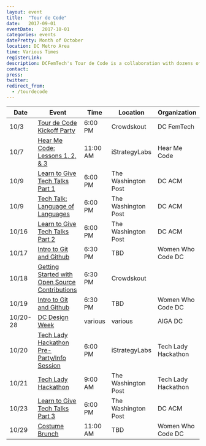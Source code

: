 ```yaml
---
layout: event
title:  "Tour de Code"
date:   2017-09-01
eventDate:   2017-10-01
categories: events
datePretty: Month of October
location: DC Metro Area
time: Various Times
registerLink:
description: DCFemTech's Tour de Code is a collaboration with dozens of organizations (Women Who Code DC, DC ACM, AIGA DC and more) to help you advance your technical skills. Get ready for an October filled with workshops and events to help beginners learn how to code and design!
contact:
press:
twitter:
redirect_from:
  - /tourdecode
---
```



| Date |  Event | Time    | Location | Organization |
|------|--------|---------|----------|--------------|
| 10/3 | [Tour de Code Kickoff Party]() | 6:00 PM | Crowdskout | DC FemTech |
| 10/7 | [Hear Me Code: Lessons 1, 2, & 3](https://hearmecode.com/) | 11:00 AM | iStrategyLabs | Hear Me Code |
| 10/9 | [Learn to Give Tech Talks Part 1]() | 6:00 PM | The Washington Post | DC ACM |
| 10/9 | [Tech Talk: Language of Languages]() | 6:00 PM | The Washington Post | DC ACM |
| 10/16 | [Learn to Give Tech Talks Part 2]() | 6:00 PM | The Washington Post | DC ACM |
| 10/17 | [Intro to Git and Github]() | 6:30 PM | TBD | Women Who Code DC |
| 10/18 | [Getting Started with Open Source Contributions]() | 6:30 PM | Crowdskout |
| 10/19 | [Intro to Git and Github]() | 6:30 PM | TBD | Women Who Code DC |
| 10/20-28 | [DC Design Week](http://www.dcdesignweek.org/) | various | various | AIGA DC
| 10/20 | [Tech Lady Hackathon Pre-Party/Info Session]() | 6:00 PM | iStrategyLabs | Tech Lady Hackathon
| 10/21 | [Tech Lady Hackathon]() | 9:00 AM | The Washington Post | Tech Lady Hackathon
| 10/23 | [Learn to Give Tech Talks Part 3]() | 6:00 PM | The Washington Post | DC ACM |
| 10/29 | [Costume Brunch]() | 11:00 AM | TBD | Women Who Code DC | 
